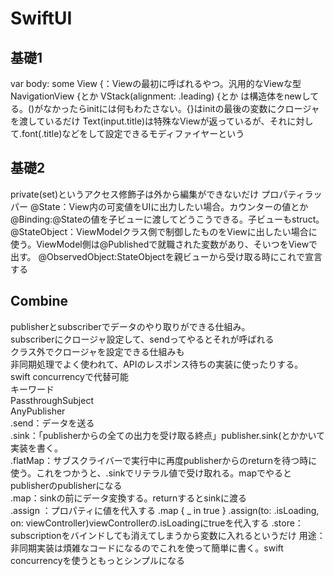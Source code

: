 # SwiftUI
## 基礎1
var body: some View {：Viewの最初に呼ばれるやつ。汎用的なViewな型
NavigationView {とか
VStack(alignment: .leading) {とか
は構造体をnewしてる。()がなかったらinitには何もわたさない。{}はinitの最後の変数にクロージャを渡しているだけ
Text(input.title)は特殊なViewが返っているが、それに対して.font(.title)などをして設定できるモディファイヤーという

## 基礎2
private(set)というアクセス修飾子は外から編集ができないだけ
プロパティラッパー
@State：View内の可変値をUIに出力したい場合。カウンターの値とか
@Binding:@Stateの値を子ビューに渡してどうこうできる。子ビューもstruct。
@StateObject：ViewModelクラス側で制御したものをViewに出したい場合に使う。ViewModel側は@Publishedで就職された変数があり、そいつをViewで出す。
@ObservedObject:StateObjectを親ビューから受け取る時にこれで宣言する




## Combine
publisherとsubscriberでデータのやり取りができる仕組み。   
subscriberにクロージャ設定して、sendってやるとそれが呼ばれる  
クラス外でクロージャを設定できる仕組みも  
非同期処理でよく使われて、APIのレスポンス待ちの実装に使ったりする。  
swift concurrencyで代替可能  
キーワード  
PassthroughSubject  
AnyPublisher  
.send：データを送る  
.sink：「publisherからの全ての出力を受け取る終点」publisher.sink(とかかいて実装を書く。  
.flatMap：サブスクライバーで実行中に再度publisherからのreturnを待つ時に使う。これをつかうと、.sinkでリテラル値で受け取れる。mapでやるとpublisherのpublisherになる  
.map：sinkの前にデータ変換する。returnするとsinkに渡る  
.assign  ：プロパティに値を代入する .map { _ in true } .assign(to: \.isLoading, on: viewController)viewControllerの.isLoadingにtrueを代入する
.store：subscriptionをバインドしても消えてしまうから変数に入れるというだけ
用途：非同期実装は煩雑なコードになるのでこれを使って簡単に書く。swift concurrencyを使うともっとシンプルになる




